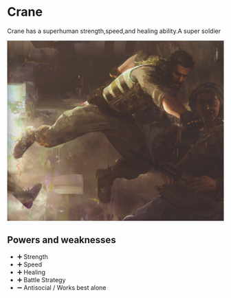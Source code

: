 # Crane

Crane has a superhuman strength,speed,and healing ability.A super soldier 

![hero picture](../images/94bfc0ce3ee35e1059572f1fa136a94f.jpg)

## Powers and weaknesses

- ➕ Strength
- ➕ Speed 
- ➕ Healing 
- ➕ Battle Strategy
- ➖ Antisocial / Works best alone 
